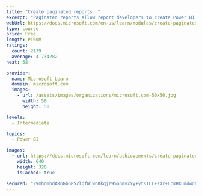 ```yaml
---
title: "Create paginated reports  "
excerpt: "Paginated reports allow report developers to create Power BI artifacts that have tightly controlled rendering requirements. Paginated reports are ideal for creating sales invoices, receipts, purchase orders, and tabular data. This module will teach you how to create reports, add parameters, and work with tables and charts in paginated reports."
webUrl: https://docs.microsoft.com/en-us/learn/modules/create-paginated-reports-power-bi/
type: course
price: Free
length: PT60M
ratings:
  count: 2179
  average: 4.734282
heat: 58

provider:
  name: Microsoft Learn
  domain: microsoft.com
  images:
    - url: /assets/images/organizations/microsoft.com-50x50.jpg
      width: 50
      height: 50

levels:
  - Intermediate

topics:
  - Power BI

images:
  - url: https://docs.microsoft.com/learn/achievements/create-paginated-reports-power-bi-social.png
    width: 640
    height: 320
    isCached: true

secured: "29mhdmbdAKnGb68SZlqfWiwnKkqjz95ohmvxYy+ytKILL+zXr+LcmHXumdwd6zO89mAT6zH/aIo2xj/XBT6olAedHPWhN/MdOmS8Sdp+FHTfCiP1ICjPuhd2lz1dPNohmhFwe1RlZw4nVPB8JgK+vn6bwAPqh5unGbGm8uSBHKsfgGuzVdk5hSMOse19Exmgn1pvamEZdkf4g1kpinhPIOsFWIQvCPZiPXAw+gy2s67sW3iM+qRdDqKDp4XvOsz0nLoeCwN1nbYS/ppv53gB6dTuyTOX+qsk8SsJb1EVqda9qm8uFLm0XCIM8Mrgy3XjgJyIkBXBMv6Bx/KRHFfcwbQUZyG7A/tIw4aYOoelKaWp0pbOxxTqk3CURCj5a/kyfBx4MRA/dqIW2RZjJvyBym3qO9K96MKt72ft//bUoL0=;V77/n4+/6IqxG1kvNJ4GMA=="
---
```


